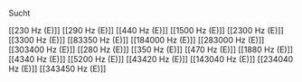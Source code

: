 Sucht

[[230 Hz (E)]]
[[290 Hz (E)]]
[[440 Hz (E)]]
[[1500 Hz (E)]]
[[2300 Hz (E)]]
[[3300 Hz (E)]]
[[83350 Hz (E)]]
[[184000 Hz (E)]]
[[283000 Hz (E)]]
[[303400 Hz (E)]]
[[280 Hz (E)]]
[[350 Hz (E)]]
[[470 Hz (E)]]
[[1880 Hz (E)]]
[[4340 Hz (E)]]
[[5200 Hz (E)]]
[[43420 Hz (E)]]
[[143040 Hz (E)]]
[[234040 Hz (E)]]
[[343450 Hz (E)]]